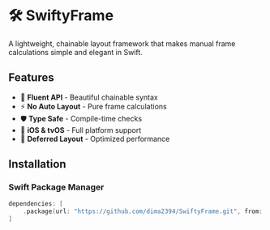 # 🛠 SwiftyFrame

A lightweight, chainable layout framework that makes manual frame calculations simple and elegant in Swift.

## Features

- 🧩 **Fluent API** - Beautiful chainable syntax
- ⚡ **No Auto Layout** - Pure frame calculations
- 🛡 **Type Safe** - Compile-time checks
- 📱 **iOS & tvOS** - Full platform support
- 🔄 **Deferred Layout** - Optimized performance

## Installation

### Swift Package Manager

```swift
dependencies: [
    .package(url: "https://github.com/dima2394/SwiftyFrame.git", from: "1.0.0")
]
